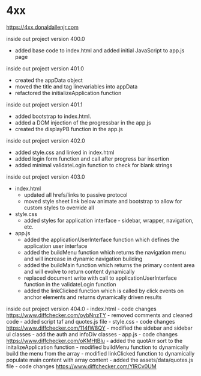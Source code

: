 # 4xx

https://4xx.donaldallenjr.com

inside out project version 400.0
- added base code to index.html and added initial JavaScript to app.js page

inside out project version 401.0
- created the appData object
- moved the title and tag linevariables into appData
- refactored the initializeApplication function

inside out project version 401.1
- added bootstrap to index.html.
- added a DOM injection of the progressbar in the app.js
- created the displayPB function in the app.js

inside out project version 402.0
- added style.css and linked in index.html
- added login form function and call after progress bar insertion
- added minimal validateLogin function to check for blank strings

inside out project version 403.0
- index.html
	- updated all hrefs/links to passive protocol
	- moved style sheet link below animate and bootstrap to allow for custom styles to override all
- style.css
	- added styles for application interface - sidebar, wrapper, navigation, etc.
- app.js
	- added the applicationUserInterface function which defines the application user interface
	- added the buildMenu function which returns the navigation menu and will increase in dynamic navigation building
	- added the buildMain function which returns the primary content area and will evolve to return content dynamically
	- replaced document write with call to applicationUserInterface function in the validateLogin function
	- added the linkClicked function which is called by click events on anchor elements and returns dynamically driven results
	
inside out project version 404.0
	- index.html
		- code changes https://www.diffchecker.com/oybNnzTY
		- removed comments and cleaned code
		- added script taf and quotes.js file
	- style.css
		- code changes https://www.diffchecker.com/114fW8QY
		- modified the sidebar and sidebar ul classes
		- add the auth and infoDiv classes
	- app.js
		- code changes https://www.diffchecker.com/oKMHtBlu
		- added the quotArr sort to the initalizeApplication function
		- modified buildMenu function to dynamically build the menu from the array
		- modified linkClicked function to dynamically populate main content with array content
	- added the assets/data/quotes.js file
		- code changes https://www.diffchecker.com/YlRCv0UM